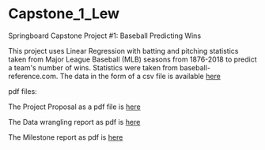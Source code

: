 # Capstone_1_Lew

Springboard Capstone Project #1: Baseball Predicting Wins

This project uses Linear Regression with batting and pitching statistics taken
from Major League Baseball (MLB) seasons from 1876-2018 to predict a team's number
of wins. Statistics were taken from baseball-reference.com. The data in the form
of a csv file is available [here ](https://github.com/swlew369/Capstone_1_Lew/blob/master/MLB_STATS_1876-2018_BP.csv)

pdf files:

The Project Proposal as a pdf file is [here](https://github.com/swlew369/Capstone_1_Lew/blob/master/Proposal_FirstCapstoneProject_Lew.pdf)

The Data wrangling report as pdf is [here](https://github.com/swlew369/Capstone_1_Lew/blob/master/Capstone_1_Data_Wrangling_Lew.pdf)

The Milestone report as pdf is [here](https://github.com/swlew369/Capstone_1_Lew/blob/master/Cap-1-Milestone%20Report_Lew.pdf)
